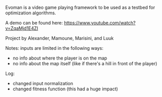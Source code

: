 Evoman is a video game playing framework to be used as a testbed for optimization algorithms.

A demo can be found here:  https://www.youtube.com/watch?v=ZqaMjd1E4ZI

Project by Alexander, Mamoune, Marisini, and Luuk

Notes:
inputs are limited in the following ways:
- no info about where the player is on the map
- no info about the map itself (like if there's a hill in front of the player)

Log:
- changed input normalization
- changed fitness function (this had a huge impact)

